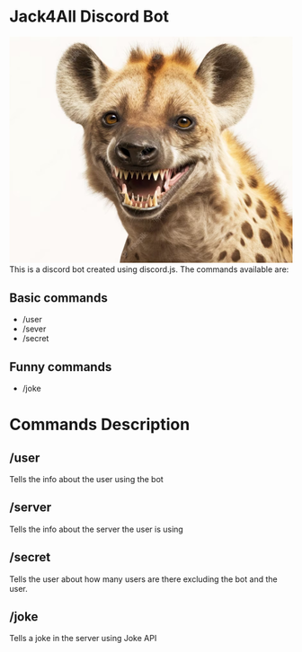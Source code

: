 # Jack4All Discord Bot
![Jack](/images/hyena.png)  
This is a discord bot created using discord.js. The commands available are:
<h2>Basic commands</h2>
<ul>
  <li>/user</li>
  <li>/sever</li>
  <li>/secret</li>
</ul>
<h2>Funny commands</h2>
<ul>
<li>/joke</li>
</ul>

# Commands Description
<h2>/user</h2>
Tells the info about the user using the bot

<h2>/server</h2>
Tells the info about the server the user is using 

<h2>/secret</h2>
Tells the user about how many users are there excluding the bot and the user.

<h2>/joke</h2>
Tells a joke in the server using Joke API

